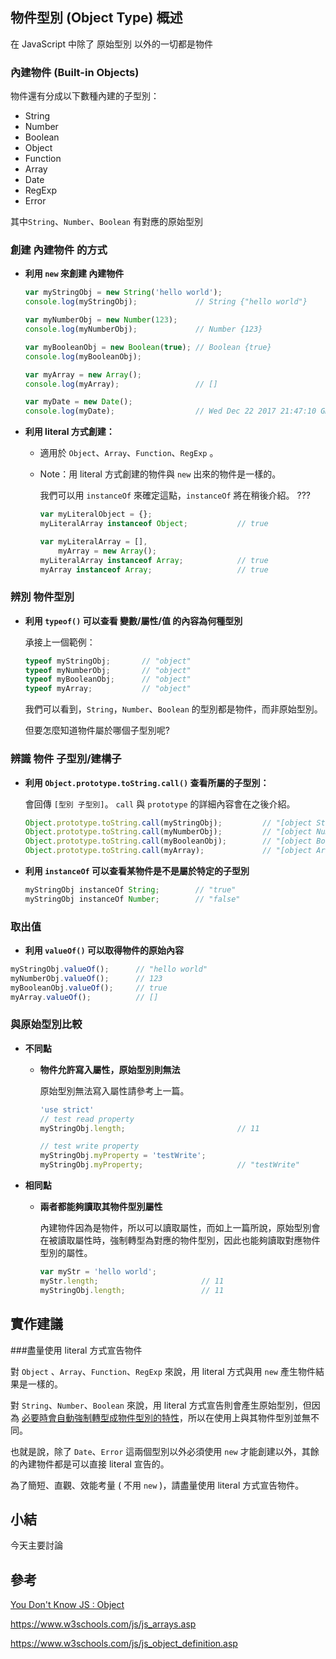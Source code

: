 ## 物件型別 (Object Type) 概述

在 JavaScript 中除了 原始型別 以外的一切都是物件

### 內建物件 (Built-in Objects)

物件還有分成以下數種內建的子型別：

- String
- Number
- Boolean
- Object
- Function
- Array
- Date
- RegExp
- Error

其中`String`、`Number`、`Boolean` 有對應的原始型別

### 創建 內建物件 的方式

* **利用 `new` 來創建 內建物件**

  ```javascript
  var myStringObj = new String('hello world');
  console.log(myStringObj);				// String {"hello world"}

  var myNumberObj = new Number(123);
  console.log(myNumberObj);				// Number {123}

  var myBooleanObj = new Boolean(true);	// Boolean {true}
  console.log(myBooleanObj);

  var myArray = new Array();
  console.log(myArray);					// []

  var myDate = new Date();
  console.log(myDate);					// Wed Dec 22 2017 21:47:10 GMT+0800
  ```

* **利用 literal 方式創建：**

  * 適用於 `Object`、`Array`、`Function`、`RegExp` 。

  * Note：用 literal 方式創建的物件與 `new` 出來的物件是一樣的。

    我們可以用 `instanceOf` 來確定這點，`instanceOf` 將在稍後介紹。 ???

    ```javascript
    var myLiteralObject = {};
    myLiteralArray instanceof Object;			// true

    var myLiteralArray = [],
        myArray = new Array();
    myLiteralArray instanceof Array;			// true
    myArray instanceof Array;					// true
    ```

### 辨別 物件型別

* **利用 `typeof()` 可以查看 變數/屬性/值 的內容為何種型別**

  承接上一個範例：

  ```javascript
  typeof myStringObj; 		// "object"
  typeof myNumberObj; 		// "object"
  typeof myBooleanObj; 		// "object"
  typeof myArray; 			// "object"
  ```

  我們可以看到，`String`，`Number`、`Boolean` 的型別都是物件，而非原始型別。

  但要怎麼知道物件屬於哪個子型別呢?

### 辨識 物件 子型別/建構子

*  **利用 `Object.prototype.toString.call()` 查看所屬的子型別：**

   會回傳 `[型別 子型別]`。 `call` 與 `prototype` 的詳細內容會在之後介紹。

   ```javascript
   Object.prototype.toString.call(myStringObj); 		// "[object String]"
   Object.prototype.toString.call(myNumberObj); 		// "[object Number]"
   Object.prototype.toString.call(myBooleanObj); 		// "[object Boolean]"
   Object.prototype.toString.call(myArray); 			// "[object Array]"
   ```

* **利用 `instanceOf` 可以查看某物件是不是屬於特定的子型別**

  ```javascript
  myStringObj instanceOf String; 		// "true"
  myStringObj instanceOf Number; 		// "false"
  ```

### 取出值

* **利用 `valueOf()` 可以取得物件的原始內容**

```javascript
myStringObj.valueOf();		// "hello world"
myNumberObj.valueOf();		// 123
myBooleanObj.valueOf();		// true
myArray.valueOf();			// []
```

### 與原始型別比較

- **不同點**

  - **物件允許寫入屬性，原始型別則無法**

    原始型別無法寫入屬性請參考上一篇。

    ```javascript
    'use strict'
    // test read property
    myStringObj.length;							// 11

    // test write property
    myStringObj.myProperty = 'testWrite';
    myStringObj.myProperty;						// "testWrite"
    ```

- **相同點**

  - **兩者都能夠讀取其物件型別屬性**

    內建物件因為是物件，所以可以讀取屬性，而如上一篇所說，原始型別會在被讀取屬性時，強制轉型為對應的物件型別，因此也能夠讀取對應物件型別的屬性。

    ```javascript
    var myStr = 'hello world';
    myStr.length; 						// 11
    myStringObj.length;					// 11
    ```




## 實作建議

###盡量使用 literal 方式宣告物件

對 `Object` 、`Array`、`Function`、`RegExp` 來說，用 literal 方式與用 `new` 產生物件結果是一樣的。

對 `String`、`Number`、`Boolean` 來說，用 literal 方式宣告則會產生原始型別，但因為 [必要時會自動強制轉型成物件型別的特性]()，所以在使用上與其物件型別並無不同。

也就是說，除了 `Date`、`Error` 這兩個型別以外必須使用 `new` 才能創建以外，其餘的內建物件都是可以直接 literal 宣告的。

為了簡短、直觀、效能考量 ( 不用 `new` )，請盡量使用 literal 方式宣告物件。



## 小結

今天主要討論



## 參考

[You Don't Know JS : Object](https://github.com/getify/You-Dont-Know-JS/blob/master/this%20%26%20object%20prototypes/ch3.md)

https://www.w3schools.com/js/js_arrays.asp

https://www.w3schools.com/js/js_object_definition.asp